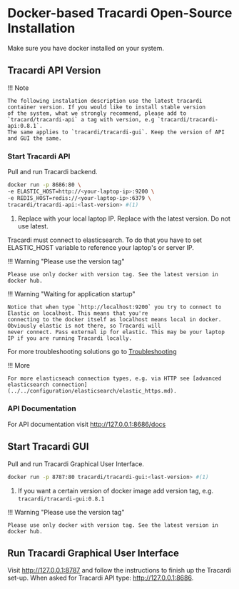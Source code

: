 # Docker-based Tracardi Open-Source Installation

Make sure you have docker installed on your system.

## Tracardi API Version

!!! Note

    The following instalation description use the latest tracardi container version. If you would like to install stable version 
    of the system, what we strongly recommend, please add to `tracard/tracardi-api` a tag with version, e.g `tracardi/tracardi-api:0.8.1`. 
    The same applies to `tracardi/tracardi-gui`. Keep the version of API and GUI the same. 

### Start Tracardi API

Pull and run Tracardi backend.

```bash
docker run -p 8686:80 \
-e ELASTIC_HOST=http://<your-laptop-ip>:9200 \
-e REDIS_HOST=redis://<your-laptop-ip>:6379 \
tracardi/tracardi-api:<last-version> #(1)
```

1. Replace <your-laptop-ip> with your local laptop IP. Replace <last-version> with the latest version. Do not use latest.

Tracardi must connect to elasticsearch. To do that you have to set ELASTIC_HOST variable to reference your laptop's or
server IP.

!!! Warning "Please use the version tag"

    Please use only docker with version tag. See the latest version in docker hub. 


!!! Warning "Waiting for application startup"

    Notice that when type `http://localhost:9200` you try to connect to Elastic on localhost. This means that you're
    connecting to the docker itself as localhost means local in docker. Obviously elastic is not there, so Tracardi will
    never connect. Pass external ip for elastic. This may be your laptop IP if you are running Tracardi locally.

For more troubleshooting solutions go to [Troubleshooting](../../trouble/index.md)

!!! More

    For more elasticseach connection types, e.g. via HTTP see [advanced elasticsearch connection](../../configuration/elasticsearch/elastic_https.md).

### API Documentation

For API documentation visit http://127.0.0.1:8686/docs

## Start Tracardi GUI

Pull and run Tracardi Graphical User Interface.

```bash
docker run -p 8787:80 tracardi/tracardi-gui:<last-version> #(1)
```

1. If you want a certain version of docker image add version tag, e.g. `tracardi/tracardi-gui:0.8.1`

!!! Warning "Please use the version tag"

    Please use only docker with version tag. See the latest version in docker hub. 

## Run Tracardi Graphical User Interface

Visit http://127.0.0.1:8787 and follow the instructions to finish up the Tracardi set-up. 
When asked for Tracardi API type: http://127.0.0.1:8686. 